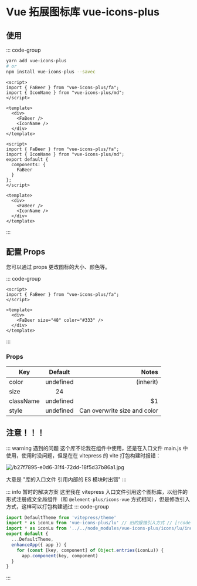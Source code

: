 # Vue 拓展图标库 vue-icons-plus

<article-info />

<link-tag :linkList="[{linkType:'git', linkText:'vue-icons-plus',linkUrl:'https://github.com/vue-icons-plus/vue-icons-plus'},{ linkText:'vue-icons-plus 官方文档',linkUrl:'https://vue-icons.com/icons/'}]"></link-tag>

## 使用

::: code-group

```bash [安装]
yarn add vue-icons-plus
# or
npm install vue-icons-plus --savec
```

```vue [Vue3]
<script>
import { FaBeer } from "vue-icons-plus/fa";
import { IconName } from "vue-icons-plus/md";
</script>

<template>
  <div>
    <FaBeer />
    <IconName />
  </div>
</template>
```

```vue [Vue ^2.7]
<script>
import { FaBeer } from "vue-icons-plus/fa";
import { IconName } from "vue-icons-plus/md";
export default {
  components: {
    FaBeer
  }
};
</script>

<template>
  <div>
    <FaBeer />
    <IconName />
  </div>
</template>
```

:::

## 配置 Props

您可以通过 props 更改图标的大小、颜色等。

::: code-group

```vue
<script>
import { FaBeer } from "vue-icons-plus/fa";
</script>

<template>
  <div>
    <FaBeer size="48" color="#333" />
  </div>
</template>
```

:::

### Props

| Key       |  Default  |                        Notes |
| --------- | :-------: | ---------------------------: |
| color     | undefined |                    (inherit) |
| size      |    24     |                              |
| className | undefined |                           $1 |
| style     | undefined | Can overwrite size and color |

## 注意！！！

::: warning 遇到的问题
这个库不论我在组件中使用，还是在入口文件 main.js 中使用，使用时没问题，但是在在 vitepress 的 vite 打包构建时报错：

![/b27f7895-e0d6-31f4-72dd-18f5d37b86a1.jpg](/b27f7895-e0d6-31f4-72dd-18f5d37b86a1.jpg)

大意是 "库的入口文件 引用内部的 ES 模块时出错"
:::

::: info 暂时的解决方案
这里我在 vitepress 入口文件引用这个图标库，以组件的形式注册成文全局组件（和 `@element-plus/icons-vue` 方式相同），但是修改引入方式，这样可以打包构建通过
::: code-group

```js
import DefaultTheme from 'vitepress/theme'
import * as iconLu from 'vue-icons-plus/lu' // 旧的报错引入方式 // [!code --]
import * as iconLu from '../../node_modules/vue-icons-plus/icons/lu/index.mjs'// 新的引入方式 // [!code ++]
export default {
  ...DefaultTheme,
  enhanceApp({ app }) {
    for (const [key, component] of Object.entries(iconLu)) {
      app.component(key, component)
  }
}
```

:::
